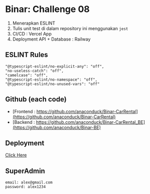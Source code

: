 # Binar: Challenge 08

1. Menerapkan ESLINT
2. Tulis unit test di dalam repository ini menggunakan `jest`
3. CI/CD : Vercel App
4. Deployment API + Database : Railway

## ESLINT Rules
```
"@typescript-eslint/no-explicit-any": "off",
"no-useless-catch": "off",
"camelcase": "off",
"@typescript-eslint/no-namespace": "off",
"@typescript-eslint/no-unused-vars": "off"
```

## Github (each code)
- [Frontend : https://github.com/anaconduck/Binar-CarRental](https://github.com/anaconduck/Binar-CarRental)
- [Backend : https://github.com/anaconduck/Binar-CarRental_BE](https://github.com/anaconduck/Binar-BE)

## Deployment
[Click Here](https://binar-cars-rental-black.vercel.app/)

## SuperAdmin
```
email: alex@gmail.com
password: alex1234
```
